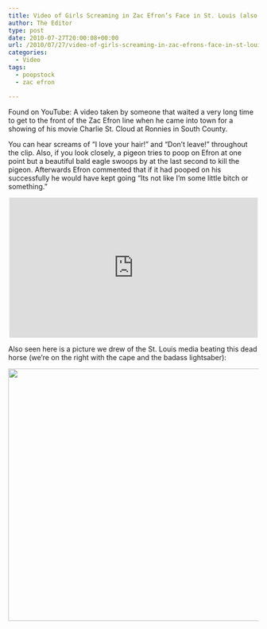 ```yaml
---
title: Video of Girls Screaming in Zac Efron’s Face in St. Louis (also something about Poopstock)
author: The Editor
type: post
date: 2010-07-27T20:00:08+00:00
url: /2010/07/27/video-of-girls-screaming-in-zac-efrons-face-in-st-louis-also-something-about-poopstock/
categories:
  - Video
tags:
  - poopstock
  - zac efron

---
```

Found on YouTube: A video taken by someone that waited a very long time to get to the front of the Zac Efron line when he came into town for a showing of his movie Charlie St. Cloud at Ronnies in South County.

You can hear screams of &#8220;I love your hair!&#8221; and &#8220;Don&#8217;t leave!&#8221; throughout the clip. Also, if you look closely, a pigeon tries to poop on Efron at one point but a beautiful bald eagle swoops by at the last second to kill the pigeon. Afterwards Efron commented that if it had pooped on his successfully he would have kept going &#8220;Its not like I&#8217;m some little bitch or something.&#8221;

<span class="embed-youtube" style="text-align:center; display: block;"><iframe class='youtube-player' type='text/html' width='500' height='282' src='http://www.youtube.com/embed/-W6PafG3a_M?version=3&#038;rel=1&#038;fs=1&#038;autohide=2&#038;showsearch=0&#038;showinfo=1&#038;iv_load_policy=1&#038;wmode=transparent' allowfullscreen='true' style='border:0;'></iframe></span>

Also seen here is a picture we drew of the St. Louis media beating this dead horse (we&#8217;re on the right with the cape and the badass lightsaber):

<a rel="attachment wp-att-5889" href="http://punchingkitty.com/2010/07/27/video-of-girls-screaming-in-zac-efrons-face-in-st-louis-also-something-about-poopstock/press_beating_poopstock_to_death/"><img class="aligncenter size-full wp-image-5889" title="press_beating_poopstock_to_death" src="http://media.punchingkitty.com/wordpress/2010/07/press_beating_poopstock_to_death.jpg" alt="" width="600" height="508" /></a>
